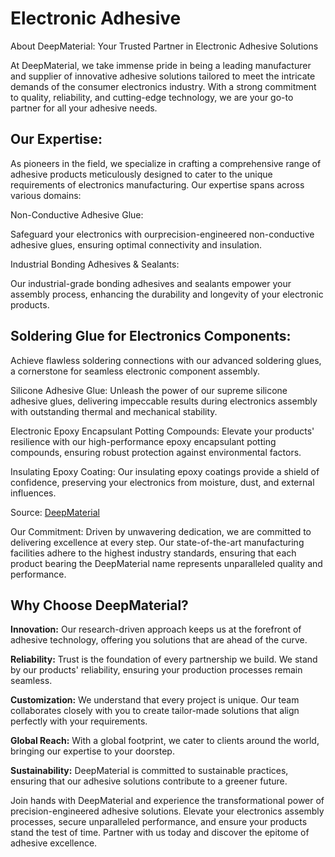# Electronic Adhesive

About DeepMaterial: Your Trusted Partner in Electronic Adhesive Solutions

At DeepMaterial, we take immense pride in being a leading manufacturer and supplier of innovative adhesive solutions tailored to meet the intricate demands of the consumer electronics industry. With a strong commitment to quality, reliability, and cutting-edge technology, we are your go-to partner for all your adhesive needs.

## Our Expertise:

As pioneers in the field, we specialize in crafting a comprehensive range of adhesive products meticulously designed to cater to the unique requirements of electronics manufacturing. Our expertise spans across various domains:

Non-Conductive Adhesive Glue:

Safeguard your electronics with ourprecision-engineered non-conductive adhesive glues, ensuring optimal connectivity and insulation.

Industrial Bonding Adhesives & Sealants:

Our industrial-grade bonding adhesives and sealants empower your assembly process, enhancing the durability and longevity of your electronic products.

## Soldering Glue for Electronics Components:

Achieve flawless soldering connections with our advanced soldering glues, a cornerstone for seamless electronic component assembly.

Silicone Adhesive Glue: Unleash the power of our supreme silicone adhesive glues, delivering impeccable results during electronics assembly with outstanding thermal and mechanical stability.

Electronic Epoxy Encapsulant Potting Compounds: Elevate your products' resilience with our high-performance epoxy encapsulant potting compounds, ensuring robust protection against environmental factors.

Insulating Epoxy Coating: Our insulating epoxy coatings provide a shield of confidence, preserving your electronics from moisture, dust, and external influences.

Source: [DeepMaterial](https://www.electronicadhesive.com/)

Our Commitment:
Driven by unwavering dedication, we are committed to delivering excellence at every step. Our state-of-the-art manufacturing facilities adhere to the highest industry standards, ensuring that each product bearing the DeepMaterial name represents unparalleled quality and performance.

## Why Choose DeepMaterial?

**Innovation:** Our research-driven approach keeps us at the forefront of adhesive technology, offering you solutions that are ahead of the curve.

**Reliability:** Trust is the foundation of every partnership we build. We stand by our products' reliability, ensuring your production processes remain seamless.

**Customization:** We understand that every project is unique. Our team collaborates closely with you to create tailor-made solutions that align perfectly with your requirements.

**Global Reach:** With a global footprint, we cater to clients around the world, bringing our expertise to your doorstep.

**Sustainability:** DeepMaterial is committed to sustainable practices, ensuring that our adhesive solutions contribute to a greener future.

Join hands with DeepMaterial and experience the transformational power of precision-engineered adhesive solutions. Elevate your electronics assembly processes, secure unparalleled performance, and ensure your products stand the test of time. Partner with us today and discover the epitome of adhesive excellence.



